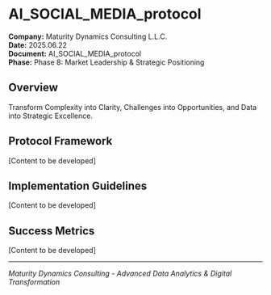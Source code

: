 ﻿# AI_SOCIAL_MEDIA_protocol

**Company:** Maturity Dynamics Consulting L.L.C.  
**Date:** 2025.06.22  
**Document:** AI_SOCIAL_MEDIA_protocol  
**Phase:** Phase 8: Market Leadership & Strategic Positioning  

## Overview
Transform Complexity into Clarity, Challenges into Opportunities, and Data into Strategic Excellence.

## Protocol Framework
[Content to be developed]

## Implementation Guidelines
[Content to be developed]

## Success Metrics
[Content to be developed]

---
*Maturity Dynamics Consulting - Advanced Data Analytics & Digital Transformation*
